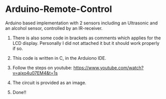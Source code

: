 # Arduino-Remote-Control
Arduino based implementation with 2 sensors including an Ultrasonic and an alcohol sensor, controlled by an IR-receiver.

1. There is also some code in brackets as comments which applies for the LCD display. Personally I did not attached it but it should work properly if so.

2. This code is written in C, in the Arduiono IDE.

3. Follow the steps on youtube: https://www.youtube.com/watch?v=ajxo4u07EM4&t=1s

4. The circuit is provided as an image.

5. Done!!
